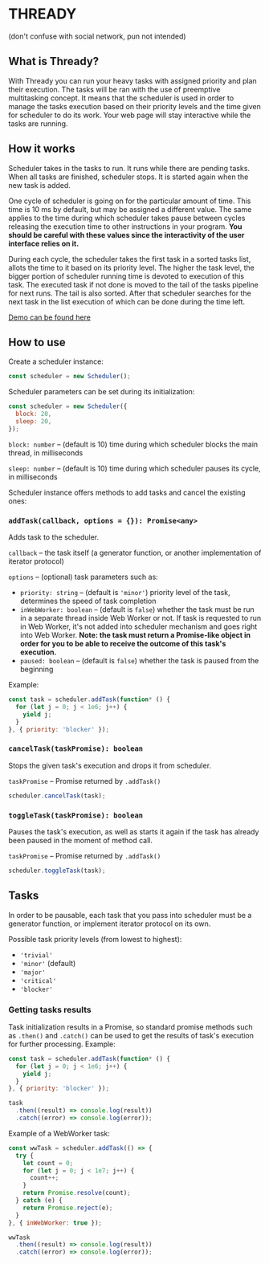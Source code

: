 # THREADY
(don't confuse with social network, pun not intended)

## What is Thready?
With Thready you can run your heavy tasks with assigned priority and plan their execution. The tasks will be ran with the use of preemptive multitasking concept. It means that the scheduler is used in order to manage the tasks execution based on their priority levels and the time given for scheduler to do its work. Your web page will stay interactive while the tasks are running.

## How it works
Scheduler takes in the tasks to run. It runs while there are pending tasks. When all tasks are finished, scheduler stops. It is started again when the new task is added.

One cycle of scheduler is going on for the particular amount of time. This time is 10 ms by default, but may be assigned a different value. The same applies to the time during which scheduler takes pause between cycles releasing the execution time to other instructions in your program. **You should be careful with these values since the interactivity of the user interface relies on it.**

During each cycle, the scheduler takes the first task in a sorted tasks list, allots the time to it based on its priority level. The higher the task level, the bigger portion of scheduler running time is devoted to execution of this task. The executed task if not done is moved to the tail of the tasks pipeline for next runs. The tail is also sorted. After that scheduler searches for the next task in the list execution of which can be done during the time left.

[Demo can be found here](./demo)

## How to use
Create a scheduler instance:
```js
const scheduler = new Scheduler();
```

Scheduler parameters can be set during its initialization:
```js
const scheduler = new Scheduler({
  block: 20,
  sleep: 20,
});
```
`block: number` – (default is 10) time during which scheduler blocks the main thread, in milliseconds

`sleep: number` – (default is 10) time during which scheduler pauses its cycle, in milliseconds

Scheduler instance offers methods to add tasks and cancel the existing ones:

### `addTask(callback, options = {}): Promise<any>`
Adds task to the scheduler.

`callback` – the task itself (a generator function, or another implementation of iterator protocol)

`options` – (optional) task parameters such as:
- `priority: string` – (default is `'minor'`) priority level of the task, determines the speed of task completion
- `inWebWorker: boolean` – (default is `false`) whether the task must be run in a separate thread inside Web Worker or not. If task is requested to run in Web Worker, it's not added into scheduler mechanism and goes right into Web Worker. **Note: the task must return a Promise-like object in order for you to be able to receive the outcome of this task's execution.**
- `paused: boolean` – (default is `false`) whether the task is paused from the beginning

Example:
```js
const task = scheduler.addTask(function* () {
  for (let j = 0; j < 1e6; j++) {
    yield j;
  }
}, { priority: 'blocker' });
```

### `cancelTask(taskPromise): boolean`
Stops the given task's execution and drops it from scheduler.

`taskPromise` – Promise returned by `.addTask()`

```js
scheduler.cancelTask(task);
```

### `toggleTask(taskPromise): boolean`
Pauses the task's execution, as well as starts it again if the task has already been paused in the moment of method call.

`taskPromise` – Promise returned by `.addTask()`

```js
scheduler.toggleTask(task);
```

## Tasks
In order to be pausable, each task that you pass into scheduler must be a generator function, or implement iterator protocol on its own.

Possible task priority levels (from lowest to highest):
- `'trivial'`
- `'minor'` (default)
- `'major'`
- `'critical'`
- `'blocker'`

### Getting tasks results

Task initialization results in a Promise, so standard promise methods such as `.then()` and `.catch()` can be used to get the results of task's execution for further processing. Example:
```js
const task = scheduler.addTask(function* () {
  for (let j = 0; j < 1e6; j++) {
    yield j;
  }
}, { priority: 'blocker' });

task
  .then((result) => console.log(result))
  .catch((error) => console.log(error));
```

Example of a WebWorker task:
```js
const wwTask = scheduler.addTask(() => {
  try {
    let count = 0;
    for (let j = 0; j < 1e7; j++) {
      count++;
    }
    return Promise.resolve(count);
  } catch (e) {
    return Promise.reject(e);
  }
}, { inWebWorker: true });

wwTask
  .then((result) => console.log(result))
  .catch((error) => console.log(error));
```
